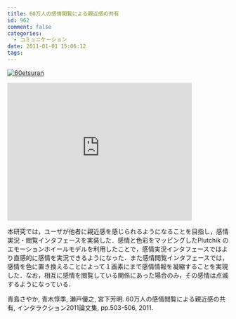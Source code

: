 ```yaml
---
title: 60万人の感情閲覧による親近感の共有
id: 962
comment: false
categories:
  - コミュニケーション
date: 2011-01-01 15:06:12
tags:
---
```


[![60etsuran](/wp-content/uploads/2010/02/60etsuran.jpg)](/wp-content/uploads/2010/02/60etsuran.jpg)

<iframe width="420" height="315" src="https://www.youtube.com/embed/87tPfNZQsNE" frameborder="0" allowfullscreen></iframe>

<!--more-->
本研究では，ユーザが他者に親近感を感じられるようになることを目指し，感情実況・閲覧インタフェースを実装した．感情と色彩をマッピングしたPlutchik のエモーションホイールモデルを利用したことで，感情実況インタフェースではより直感的に感情を実況できるようになった．また感情閲覧インタフェースでは，感情を色に置き換えることによって１画素にまで感情情報を凝縮することを実現した．なお，相互に感情を閲覧している関係にあった場合のみ，その感情は点滅するようになっている．

青島さやか, 青木惇季, 瀬戸優之, 宮下芳明. 60万人の感情閲覧による親近感の共有, インタラクション2011論文集, pp.503-506, 2011.
